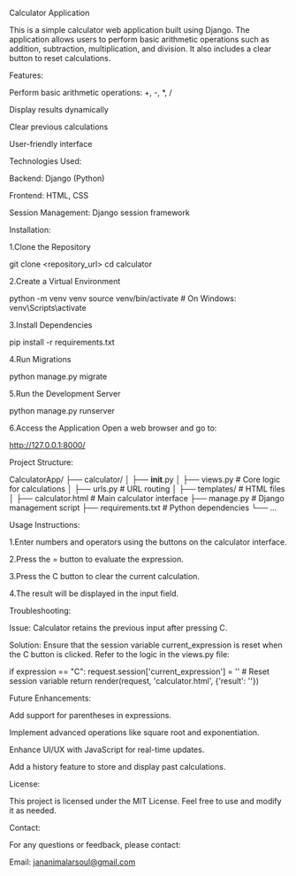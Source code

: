 Calculator Application

This is a simple calculator web application built using Django. The application allows users to perform basic arithmetic operations such as addition, subtraction, multiplication, and division. It also includes a clear button to reset calculations.



Features:

  Perform basic arithmetic operations: +, -, *, /

  Display results dynamically

  Clear previous calculations

  User-friendly interface


Technologies Used:

  Backend: Django (Python)

  Frontend: HTML, CSS

  Session Management: Django session framework
  

Installation:

1.Clone the Repository

git clone <repository_url>
cd calculator

2.Create a Virtual Environment

python -m venv venv
source venv/bin/activate    # On Windows: venv\Scripts\activate

3.Install Dependencies

pip install -r requirements.txt

4.Run Migrations

python manage.py migrate

5.Run the Development Server

python manage.py runserver

6.Access the Application
Open a web browser and go to:

http://127.0.0.1:8000/



Project Structure:

CalculatorApp/
├── calculator/
│   ├── __init__.py
│   ├── views.py        # Core logic for calculations
│   ├── urls.py         # URL routing
│   ├── templates/      # HTML files
│       ├── calculator.html  # Main calculator interface
├── manage.py           # Django management script
├── requirements.txt    # Python dependencies
└── ...


Usage Instructions:

1.Enter numbers and operators using the buttons on the calculator interface.

2.Press the = button to evaluate the expression.

3.Press the C button to clear the current calculation.

4.The result will be displayed in the input field.


Troubleshooting:

Issue: Calculator retains the previous input after pressing C.

Solution: Ensure that the session variable current_expression is reset when the C button is clicked. Refer to the logic in the views.py file:

if expression == "C":
    request.session['current_expression'] = ''  # Reset session variable
    return render(request, 'calculator.html', {'result': ''})


Future Enhancements:

  Add support for parentheses in expressions.

  Implement advanced operations like square root and exponentiation.

  Enhance UI/UX with JavaScript for real-time updates.

  Add a history feature to store and display past calculations.


License:

This project is licensed under the MIT License. Feel free to use and modify it as needed.



Contact:

For any questions or feedback, please contact:

 Email: jananimalarsoul@gmail.com


